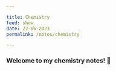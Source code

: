 ```yaml
---

title: Chemistry
feed: show
date: 22-06-2023
permalink: /notes/chemistry

---
```


### Welcome to my chemistry notes! 🧪